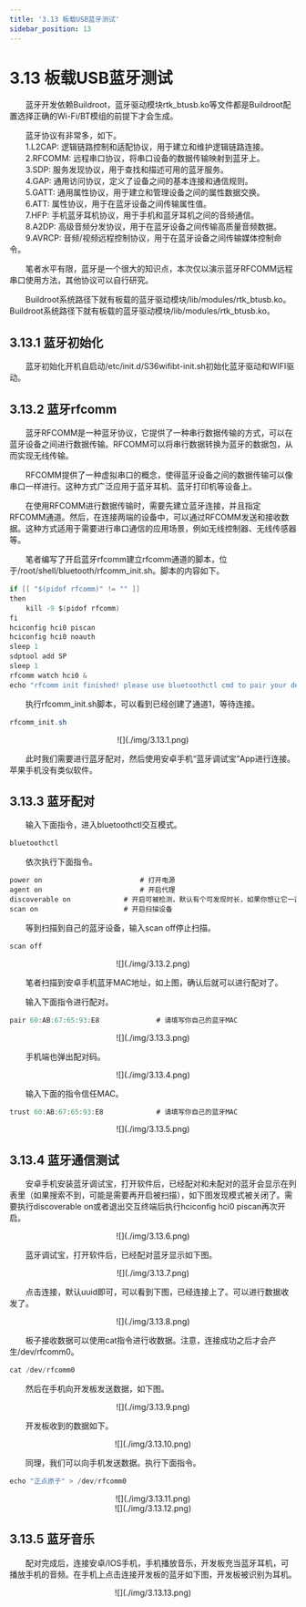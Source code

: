 ```yaml
---
title: '3.13 板载USB蓝牙测试'
sidebar_position: 13
---
```


# 3.13 板载USB蓝牙测试

&emsp;&emsp;蓝牙开发依赖Buildroot，蓝牙驱动模块rtk_btusb.ko等文件都是Buildroot配置选择正确的Wi-Fi/BT模组的前提下才会生成。

&emsp;&emsp;蓝牙协议有非常多，如下。<br />
&emsp;&emsp;1.L2CAP: 逻辑链路控制和适配协议，用于建立和维护逻辑链路连接。<br />
&emsp;&emsp;2.RFCOMM: 远程串口协议，将串口设备的数据传输映射到蓝牙上。<br />
&emsp;&emsp;3.SDP: 服务发现协议，用于查找和描述可用的蓝牙服务。<br />
&emsp;&emsp;4.GAP: 通用访问协议，定义了设备之间的基本连接和通信规则。<br />
&emsp;&emsp;5.GATT: 通用属性协议，用于建立和管理设备之间的属性数据交换。<br />
&emsp;&emsp;6.ATT: 属性协议，用于在蓝牙设备之间传输属性值。<br />
&emsp;&emsp;7.HFP: 手机蓝牙耳机协议，用于手机和蓝牙耳机之间的音频通信。<br />
&emsp;&emsp;8.A2DP: 高级音频分发协议，用于在蓝牙设备之间传输高质量音频数据。<br />
&emsp;&emsp;9.AVRCP: 音频/视频远程控制协议，用于在蓝牙设备之间传输媒体控制命令。

&emsp;&emsp;笔者水平有限，蓝牙是一个很大的知识点，本次仅以演示蓝牙RFCOMM远程串口使用方法，其他协议可以自行研究。

&emsp;&emsp;Buildroot系统路径下就有板载的蓝牙驱动模块/lib/modules/rtk_btusb.ko。
Buildroot系统路径下就有板载的蓝牙驱动模块/lib/modules/rtk_btusb.ko。

## 3.13.1 蓝牙初始化

&emsp;&emsp;蓝牙初始化开机自启动/etc/init.d/S36wifibt-init.sh初始化蓝牙驱动和WIFI驱动。

## 3.13.2 蓝牙rfcomm

&emsp;&emsp;蓝牙RFCOMM是一种蓝牙协议，它提供了一种串行数据传输的方式，可以在蓝牙设备之间进行数据传输。RFCOMM可以将串行数据转换为蓝牙的数据包，从而实现无线传输。

&emsp;&emsp;RFCOMM提供了一种虚拟串口的概念，使得蓝牙设备之间的数据传输可以像串口一样进行。这种方式广泛应用于蓝牙耳机、蓝牙打印机等设备上。

&emsp;&emsp;在使用RFCOMM进行数据传输时，需要先建立蓝牙连接，并且指定RFCOMM通道。然后，在连接两端的设备中，可以通过RFCOMM发送和接收数据。这种方式适用于需要进行串口通信的应用场景，例如无线控制器、无线传感器等。

&emsp;&emsp;笔者编写了开启蓝牙rfcomm建立rfcomm通道的脚本，位于/root/shell/bluetooth/rfcomm_init.sh。脚本的内容如下。

```c#
if [[ "$(pidof rfcomm)" != "" ]]
then
    kill -9 $(pidof rfcomm)
fi
hciconfig hci0 piscan
hciconfig hci0 noauth
sleep 1
sdptool add SP
sleep 1
rfcomm watch hci0 &
echo "rfcomm init finished! please use bluetoothctl cmd to pair your device and then connect it!"
```

&emsp;&emsp;执行rfcomm_init.sh脚本，可以看到已经创建了通道1，等待连接。

```c#
rfcomm_init.sh
```

<center>
![](./img/3.13.1.png)
</center>

&emsp;&emsp;此时我们需要进行蓝牙配对，然后使用安卓手机“蓝牙调试宝”App进行连接。苹果手机没有类似软件。

## 3.13.3 蓝牙配对

&emsp;&emsp;输入下面指令，进入bluetoothctl交互模式。

```c#
bluetoothctl
```

&emsp;&emsp;依次执行下面指令。

```c#
power on						# 打开电源
agent on						# 开启代理
discoverable on				# 开启可被检测，默认有个可发现时长，如果你想让它一直可被搜索，请写为discoverable-timeout 0，0代表无限时长
scan on						# 开启扫描设备
```

&emsp;&emsp;等到扫描到自己的蓝牙设备，输入scan off停止扫描。

```c#
scan off
```

<center>
![](./img/3.13.2.png)
</center>

&emsp;&emsp;笔者扫描到安卓手机蓝牙MAC地址，如上图，确认后就可以进行配对了。

&emsp;&emsp;输入下面指令进行配对。

```c#
pair 60:AB:67:65:93:E8				# 请填写你自己的蓝牙MAC
```

<center>
![](./img/3.13.3.png)
</center>

&emsp;&emsp;手机端也弹出配对码。

<center>
![](./img/3.13.4.png)
</center>

&emsp;&emsp;输入下面的指令信任MAC。

```c#
trust 60:AB:67:65:93:E8				# 请填写你自己的蓝牙MAC
```

<center>
![](./img/3.13.5.png)
</center>


## 3.13.4 蓝牙通信测试

&emsp;&emsp;安卓手机安装蓝牙调试宝，打开软件后，已经配对和未配对的蓝牙会显示在列表里（如果搜索不到，可能是需要再开启被扫描），如下图发现模式被关闭了。需要执行discoverable on或者退出交互终端后执行hciconfig hci0 piscan再次开启。

<center>
![](./img/3.13.6.png)
</center>

&emsp;&emsp;蓝牙调试宝，打开软件后，已经配对蓝牙显示如下图。

<center>
![](./img/3.13.7.png)
</center>

&emsp;&emsp;点击连接，默认uuid即可，可以看到下图，已经连接上了。可以进行数据收发了。

<center>
![](./img/3.13.8.png)
</center>

&emsp;&emsp;板子接收数据可以使用cat指令进行收数据。注意，连接成功之后才会产生/dev/rfcomm0。

```c#
cat /dev/rfcomm0
```

&emsp;&emsp;然后在手机向开发板发送数据，如下图。

<center>
![](./img/3.13.9.png)
</center>

&emsp;&emsp;开发板收到的数据如下。

<center>
![](./img/3.13.10.png)
</center>

&emsp;&emsp;同理，我们可以向手机发送数据。执行下面指令。

```c#
echo "正点原子" > /dev/rfcomm0
```

<center>
![](./img/3.13.11.png)
</center>

<center>
![](./img/3.13.12.png)
</center>

## 3.13.5 蓝牙音乐

&emsp;&emsp;配对完成后，连接安卓/IOS手机，手机播放音乐，开发板充当蓝牙耳机，可播放手机的音频。在手机上点击连接开发板的蓝牙如下图，开发板被识别为耳机。

<center>
![](./img/3.13.13.png)
</center>






